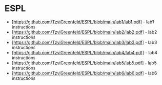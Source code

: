 # ESPL


- [https://github.com/TzviGreenfeld/ESPL/blob/main/lab1/lab1.pdf] - lab1 instructions
- [https://github.com/TzviGreenfeld/ESPL/blob/main/lab2/lab2.pdf] - lab2 instructions
- [https://github.com/TzviGreenfeld/ESPL/blob/main/lab3/lab3.pdf] - lab3 instructions
- [https://github.com/TzviGreenfeld/ESPL/blob/main/lab4/lab4.pdf] - lab4 instructions
- [https://github.com/TzviGreenfeld/ESPL/blob/main/lab5/lab5.pdf] - lab5 instructions
- [https://github.com/TzviGreenfeld/ESPL/blob/main/lab6/lab6.pdf] - lab6 instructions
